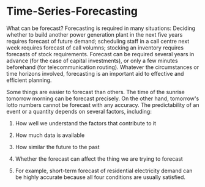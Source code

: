 # Time-Series-Forecasting

What can be forecast?
Forecasting is required in many situations: Deciding whether to build another power generation plant in the next five years requires forecast of future demand; scheduling staff in a call centre next week requires forecast of call volumns; stocking an inventory requires forecasts of stock requirements. Forecast can be required several years in advance (for the case of capital investments), or only a few minutes beforehand (for telecommunication routing). Whatever the circumstances or time horizons involved, forecasting is an important aid to effective and efficient planning.

Some things are easier to forecast than others. The time of the sunrise tomorrow morning can be forecast precisely. On the other hand, tomorrow's lotto numbers cannot be forecast with any accuracy. The predictability of an event or a quantity depends on several factors, including:
1. How well we understand the factors that contribute to it
2. How much data is available
3. How similar the future to the past
4. Whether the forecast can affect the thing we are trying to forecast

5. For example, short-term forecast of residential electricity demand can be highly accurate because all four conditions are usually satisfied.
